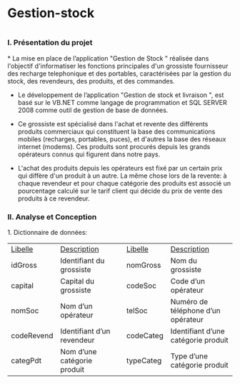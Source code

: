 # Gestion-stock
# 
<h3>I.	Présentation du projet</h3>
 * La mise en place de l’application  "Gestion de Stock " réalisée dans l'objectif d'informatiser les fonctions principales d'un grossiste fournisseur des recharge telephonique et des portables, caractérisées par la gestion du stock, des revendeurs, des produits, et des commandes.

 * Le développement de l’application "Gestion de stock et livraison ", est basé sur le  VB.NET comme langage de programmation  et SQL SERVER 2008 comme outil de gestion de base de données.

 * Ce grossiste est spécialisé dans l'achat et revente des différents produits commerciaux qui constituent la base des communications mobiles (recharges, portables, puces), et d'autres la base des réseaux internet (modems). Ces produits sont procurés depuis les grands opérateurs connus qui figurent dans notre pays.
 
  * L'achat des produits depuis les opérateurs est fixé par un certain prix qui diffère d'un produit à un autre. La même chose lors de la revente: à chaque revendeur et pour chaque catégorie des produits est associé un pourcentage calculé sur le tarif client qui décide du prix de vente des produits à ce revendeur.
  
  <h3>II. Analyse et Conception</h3>
          1. Dictionnaire de données:
          
<table>
       <tr>
        <td><U>Libelle </U></td>
        <td><U>Description </U></td>
        <td> </td>
        <td><U>Libelle </U></td>
        <td><U>Description </U></td>
       </tr>
       <tr>
        <td>idGross  </td>
        <td>Identifiant du grossiste </td>
        <td> </td>
        <td>nomGross  </td>
        <td>Nom du grossiste  </td>
       </tr>
       <tr>
        <td>capital  </td>
        <td>Capital du grossiste  </td>
        <td> </td>
        <td>codeSoc </td>
        <td>Code d’un opérateur  </td>
       </tr>
       <tr>
        <td>nomSoc   </td>
        <td>Nom d’un opérateur  </td>
        <td> </td>
        <td>telSoc </td>
        <td>Numéro de téléphone d’un opérateur  </td>
       </tr>
       <tr>
        <td>codeRevend  </td>
        <td>Identifiant d’un revendeur  </td>
        <td> </td>
        <td>codeCateg </td>
        <td>Identifiant d’une catégorie produit </td>
       </tr>
       <tr>
        <td>categPdt  </td>
        <td>Nom d’une catégorie produit  </td>
        <td> </td>
        <td>typeCateg </td>
        <td>Type d’une catégorie produit </td>
       </tr>
</table>
  
